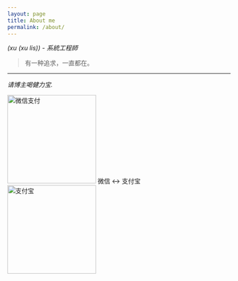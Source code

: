 ```yaml
---
layout: page
title: About me
permalink: /about/
---
```


*(xu (xu lis)) - 系統工程師*

> 有一种追求，一直都在。

---

*请博主喝健力宝.*

<img src="http://olq9z1vkh.bkt.clouddn.com/wechat.png" alt="微信支付" width="200px"/> 微信 <-> 支付宝 <img src="http://olq9z1vkh.bkt.clouddn.com/alipay.png" alt="支付宝"   width="200px"/>

